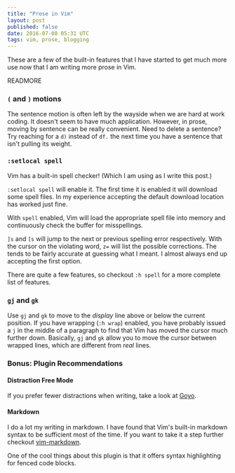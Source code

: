 ```yaml
---
title: "Prose in Vim"
layout: post
published: false
date: 2016-07-08 05:31 UTC
tags: vim, prose, blogging
---
```


These are a few of the built-in features that I have started to get much more use now that I am writing more prose in Vim.

READMORE

### `(` and `)` motions

The sentence motion is often left by the wayside when we are hard at work coding. It doesn't seem to have much application. However, in prose, moving by sentence can be really convenient. Need to delete a sentence? Try reaching for a `d)` instead of `df.` the next time you have a sentence that isn't pulling its weight.

### `:setlocal spell`

Vim has a built-in spell checker! (Which I am using as I write this post.)

`:setlocal spell` will enable it. The first time it is enabled it will download some spell files. In my experience accepting the default download location has worked just fine.

With `spell` enabled, Vim will load the appropriate spell file into memory and continuously check the buffer for misspellings.

`]s` and `[s` will jump to the next or previous spelling error respectively. With the cursor on the violating word, `z=` will list the possible corrections. The tends to be fairly accurate at guessing what I meant. I almost always end up accepting the first option.

There are quite a few features, so checkout `:h spell` for a more complete list of features.


### `gj` and `gk`

Use `gj` and `gk` to move to the _display_ line above or below the current position. If you have wrapping (`:h wrap`) enabled, you have probably issued a `j` in the middle of a paragraph to find that Vim has moved the cursor much further down. Basically, `gj` and `gk` allow you to move the cursor between wrapped lines, which are different from _real_ lines.


### Bonus: Plugin Recommendations

#### Distraction Free Mode

If you prefer fewer distractions when writing, take a look at [Goyo](https://github.com/junegunn/goyo.vim).

#### Markdown

I do a lot my writing in markdown. I have found that Vim's built-in markdown syntax to be sufficient most of the time. If you want to take it a step further checkout [vim-markdown](https://github.com/plasticboy/vim-markdown).

One of the cool things about this plugin is that it offers syntax highlighting for fenced code blocks.

